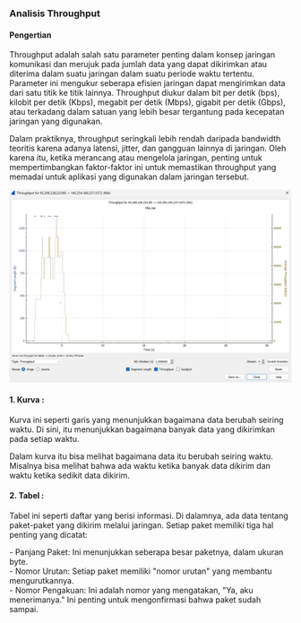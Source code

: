 ### Analisis Throughput
#### Pengertian

<p>Throughput adalah salah satu parameter penting dalam konsep jaringan komunikasi dan merujuk pada jumlah data yang dapat dikirimkan atau diterima dalam suatu jaringan dalam suatu periode waktu tertentu. Parameter ini mengukur seberapa efisien jaringan dapat mengirimkan data dari satu titik ke titik lainnya. Throughput diukur dalam bit per detik (bps), kilobit per detik (Kbps), megabit per detik (Mbps), gigabit per detik (Gbps), atau terkadang dalam satuan yang lebih besar tergantung pada kecepatan jaringan yang digunakan.</p>

<p>Dalam praktiknya, throughput seringkali lebih rendah daripada bandwidth teoritis karena adanya latensi, jitter, dan gangguan lainnya di jaringan. Oleh karena itu, ketika merancang atau mengelola jaringan, penting untuk mempertimbangkan faktor-faktor ini untuk memastikan throughput yang memadai untuk aplikasi yang digunakan dalam jaringan tersebut.</p>
<img src="assets/throughput.png">

#### 1. Kurva :
<p>Kurva ini seperti garis yang menunjukkan bagaimana data berubah seiring waktu. Di sini, itu menunjukkan bagaimana banyak data yang dikirimkan pada setiap waktu.</p>

<p>Dalam kurva itu bisa melihat bagaimana data itu berubah seiring waktu. Misalnya bisa melihat bahwa ada waktu ketika banyak data dikirim dan waktu ketika sedikit data dikirim.</p>

#### 2. Tabel :
<p>Tabel ini seperti daftar yang berisi informasi. Di dalamnya, ada data tentang paket-paket yang dikirim melalui jaringan. Setiap paket memiliki tiga hal penting yang dicatat:
</p>
- Panjang Paket: Ini menunjukkan seberapa besar paketnya, dalam ukuran byte.<br>
- Nomor Urutan: Setiap paket memiliki "nomor urutan" yang membantu mengurutkannya.<br>
- Nomor Pengakuan: Ini adalah nomor yang mengatakan, "Ya, aku menerimanya." Ini penting untuk mengonfirmasi bahwa paket sudah sampai.